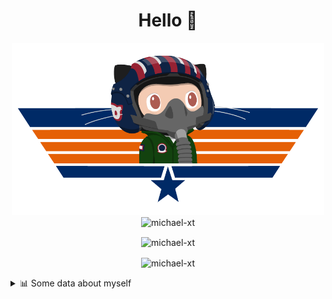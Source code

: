 <h1 align="center">Hello 👋</h1>


<p align="center"><img src="https://raw.githubusercontent.com/Michael-xT/Michael-xT/main/.github/topguntocat.png" width=500>
 <br>
<img src="https://komarev.com/ghpvc/?username=michael-xt&style=for-the-badge" alt="michael-xt" /> 
</p>

<p align="center"><img align="center" src="https://github-readme-stats.vercel.app/api/top-langs/?username=michael-xt&layout=compact&theme=dark&show_icons=true" alt="michael-xt" /></p>
<p align="center"><img align="center" src="https://github-readme-stats.vercel.app/api?username=michael-xt&show_icons=true&theme=dark&show_icons=true" alt="michael-xt" /></p>

<details align="left"><summary>📊 Some data about myself</summary>
<p>

<!--START_SECTION:waka-->
![Code Time](http://img.shields.io/badge/Code%20Time-1%2C985%20hrs%2034%20mins-blue)

**🐱 My GitHub Data** 

> 📦 4.2 MB Used in GitHub's Storage 
 > 
> 🏆 16 Contributions in the Year 2024
 > 
> 🚫 Not Opted to Hire
 > 
> 📜 12 Public Repositories 
 > 
> 🔑 31 Private Repositories 
 > 
📅 **I'm Most Productive on Thursday** 

```text
Monday                   136 commits         ████░░░░░░░░░░░░░░░░░░░░░   16.04 % 
Tuesday                  129 commits         ████░░░░░░░░░░░░░░░░░░░░░   15.21 % 
Wednesday                115 commits         ███░░░░░░░░░░░░░░░░░░░░░░   13.56 % 
Thursday                 186 commits         █████░░░░░░░░░░░░░░░░░░░░   21.93 % 
Friday                   76 commits          ██░░░░░░░░░░░░░░░░░░░░░░░   08.96 % 
Saturday                 107 commits         ███░░░░░░░░░░░░░░░░░░░░░░   12.62 % 
Sunday                   99 commits          ███░░░░░░░░░░░░░░░░░░░░░░   11.67 % 
```


📊 **This Week I Spent My Time On** 

```text
🕑︎ Time Zone: Europe/Bucharest

🔥 Editors: 
VS Code                  20 hrs 35 mins      █████████████████████████   100.00 % 

💻 Operating System: 
Mac                      19 hrs 12 mins      ███████████████████████░░   93.23 % 
Windows                  1 hr 23 mins        ██░░░░░░░░░░░░░░░░░░░░░░░   06.77 % 
```

**Timeline**

![Lines of Code chart](https://raw.githubusercontent.com/Michael-xT/Michael-xT/main/assets/bar_graph.png)


 Last Updated on 23/06/2024 00:51:53 UTC
<!--END_SECTION:waka-->
</p>
